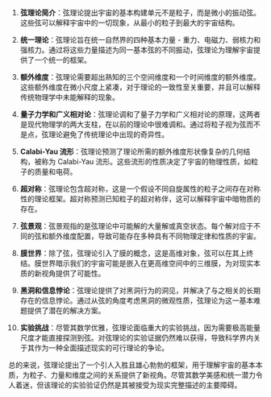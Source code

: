 1. **弦理论简介**：弦理论提出宇宙的基本构建单元不是粒子，而是微小的振动弦。这些弦可以解释宇宙中的一切现象，从最小的粒子到最大的宇宙结构。

2. **统一理论**：弦理论旨在统一自然界的四种基本力量 - 重力、电磁力、弱核力和强核力。通过将这些力量描述为同一基本弦的不同振动，弦理论为理解宇宙提供了一个统一的框架。

3. **额外维度**：弦理论需要超出熟知的三个空间维度和一个时间维度的额外维度。这些额外维度在微小尺度上紧凑，对于理论的一致性至关重要，并且可以解释传统物理学中未能解释的现象。

4. **量子力学和广义相对论**：弦理论调和了量子力学和广义相对论的原理，这两者是现代物理学的两大支柱，在以前的理论中很难调和。通过将粒子视为弦而不是点，弦理论避免了传统理论中出现的奇异性。

5. **Calabi-Yau 流形**：弦理论预测了理论所需的额外维度形状像复杂的几何结构，被称为 Calabi-Yau 流形。这些流形的性质决定了宇宙的物理性质，如粒子的质量和电荷。

6. **超对称**：弦理论包含超对称，这是一个假设不同自旋属性的粒子之间存在对称性的理论框架。超对称预测已知粒子的超对称伴，这可以解释宇宙中暗物质的存在。

7. **弦景观**：弦景观指的是弦理论中可能解的大量解或真空状态。每个解对应于不同的弦和额外维度配置，导致可能存在多种具有不同物理定律和性质的宇宙。

8. **膜世界**：除了弦，弦理论引入了膜的概念，这是高维对象，弦可以在其上终结。膜世界暗示我们的宇宙可能是嵌入在更高维空间中的三维膜，为对现实本质的新视角提供了可能性。

9. **黑洞和信息悖论**：弦理论提供了对黑洞行为的洞见，并解决了与之相关的长期存在的信息悖论。通过从弦的角度考虑黑洞的微观性质，弦理论为这一基本难题提供了潜在的解决方案。

10. **实验挑战**：尽管其数学优雅，弦理论面临重大的实验挑战，因为需要极高能量尺度才能直接探测到弦。对弦理论的实验证据仍然难以获得，导致科学界内关于其作为一种全面描述现实的可行理论的争论。

总的来说，弦理论提出了一个引人入胜且雄心勃勃的框架，用于理解宇宙的基本本质，为粒子、力量和维度之间的关系提供了新视角。尽管其数学美感和统一潜力令人着迷，但该理论的实验验证仍然是其被接受为现实完整描述的主要障碍。